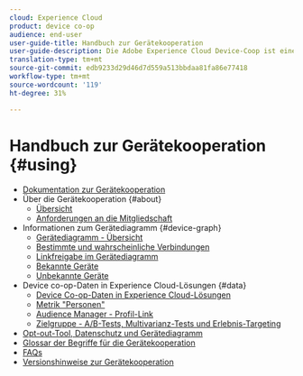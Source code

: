 ```yaml
---
cloud: Experience Cloud
product: device co-op
audience: end-user
user-guide-title: Handbuch zur Gerätekooperation
user-guide-description: Die Adobe Experience Cloud Device-Coop ist eine digitale Genossenschaft, bei der teilnehmende Kunden Informationen zu Gerätelinks austauschen. Diese Informationen helfen ihnen, ihren Kunden wertvolle und konsistente geräteübergreifende Erlebnisse bereitzustellen.
translation-type: tm+mt
source-git-commit: edb9233d29d46d7d559a513bbdaa81fa86e77418
workflow-type: tm+mt
source-wordcount: '119'
ht-degree: 31%

---
```



# Handbuch zur Gerätekooperation {#using}

+ [Dokumentation zur Gerätekooperation](home.md)
+ Über die Gerätekooperation {#about}
   + [Übersicht](about/overview.md)
   + [Anforderungen an die Mitgliedschaft](about/requirements.md)
+ Informationen zum Gerätediagramm {#device-graph}
   + [Gerätediagramm - Übersicht](processes/device-graph-overview.md)
   + [Bestimmte und wahrscheinliche Verbindungen](processes/links.md)
   + [Linkfreigabe im Gerätediagramm](processes/link-sharing.md)
   + [Bekannte Geräte](processes/known-device.md)
   + [Unbekannte Geräte](processes/unknown-device.md)
+ Device co-op-Daten in Experience Cloud-Lösungen {#data}
   + [Device Co-op-Daten in Experience Cloud-Lösungen](other-solutions/other-solutions.md)
   + [Metrik &quot;Personen&quot;](other-solutions/people.md)
   + [Audience Manager - Profil-Link](other-solutions/proflie-link.md)
   + [Zielgruppe - A/B-Tests, Multivarianz-Tests und Erlebnis-Targeting](other-solutions/target.md)
+ [Opt-out-Tool, Datenschutz und Gerätediagramm](privacy.md)
+ [Glossar der Begriffe für die Gerätekooperation](glossary.md)
+ [FAQs](faq.md)
+ [Versionshinweise zur Gerätekooperation](release-notes.md)
